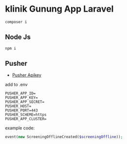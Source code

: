 # klinik Gunung App Laravel

```bash
composer i
```

## Node Js

```bash
npm i
```

## Pusher

-   <a href="https://dashboard.pusher.com/">Pusher Apikey</a>

add to .env

```env
PUSHER_APP_ID=
PUSHER_APP_KEY=
PUSHER_APP_SECRET=
PUSHER_HOST=
PUSHER_PORT=443
PUSHER_SCHEME=https
PUSHER_APP_CLUSTER=
```

example code:

```php
event(new ScreeningOfflineCreated($screeningOffline));
```
